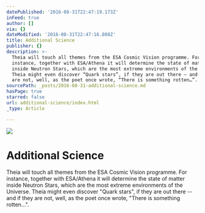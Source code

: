 ```yaml
---
datePublished: '2016-08-31T22:47:19.173Z'
inFeed: true
author: []
via: {}
dateModified: '2016-08-31T22:47:16.808Z'
title: Additional Science
publisher: {}
description: >-
  Theia will touch all themes from the ESA Cosmic Vision programme. For
  instance, together with ESA/Athena it will determine the state of matter
  inside Neutron Stars, which are the most extreme environments of the Universe.
  Theia might even discover “Quark stars”, if they are out there – and if they
  are not, well, as the poet once wrote, “There is something rotten…”.
sourcePath: _posts/2016-08-31-additional-science.md
hasPage: true
starred: false
url: additional-science/index.html
_type: Article

---
```

![](https://the-grid-user-content.s3-us-west-2.amazonaws.com/b5095601-68e0-4afd-ad20-c891f9c23311.png)

# Additional Science

Theia will touch all themes from the ESA Cosmic Vision programme. For instance, together with ESA/Athena it will determine the state of matter inside Neutron Stars, which are the most extreme environments of the Universe. Theia might even discover "Quark stars", if they are out there -- and if they are not, well, as the poet once wrote, "There is something rotten...".